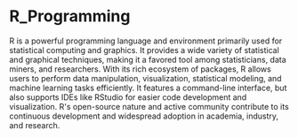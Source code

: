 # R_Programming

R is a powerful programming language and environment primarily used for statistical computing and graphics. It provides a wide variety of statistical and graphical techniques, making it a favored tool among statisticians, data miners, and researchers. With its rich ecosystem of packages, R allows users to perform data manipulation, visualization, statistical modeling, and machine learning tasks efficiently. It features a command-line interface, but also supports IDEs like RStudio for easier code development and visualization. R's open-source nature and active community contribute to its continuous development and widespread adoption in academia, industry, and research.
